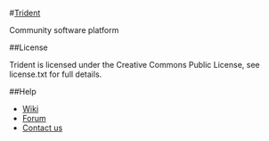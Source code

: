 #[Trident](http://www.online.me)

Community software platform

##License

Trident is licensed under the Creative Commons Public License, see license.txt for full details.

##Help

- [Wiki](https://github.com/boonex/trident/wiki)
- [Forum](http://www.boonex.com/forums)
- [Contact us](http://www.boonex.com/help/contact)

